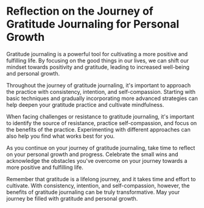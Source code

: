 Reflection on the Journey of Gratitude Journaling for Personal Growth
=================================================================================

Gratitude journaling is a powerful tool for cultivating a more positive and fulfilling life. By focusing on the good things in our lives, we can shift our mindset towards positivity and gratitude, leading to increased well-being and personal growth.

Throughout the journey of gratitude journaling, it's important to approach the practice with consistency, intention, and self-compassion. Starting with basic techniques and gradually incorporating more advanced strategies can help deepen your gratitude practice and cultivate mindfulness.

When facing challenges or resistance to gratitude journaling, it's important to identify the source of resistance, practice self-compassion, and focus on the benefits of the practice. Experimenting with different approaches can also help you find what works best for you.

As you continue on your journey of gratitude journaling, take time to reflect on your personal growth and progress. Celebrate the small wins and acknowledge the obstacles you've overcome on your journey towards a more positive and fulfilling life.

Remember that gratitude is a lifelong journey, and it takes time and effort to cultivate. With consistency, intention, and self-compassion, however, the benefits of gratitude journaling can be truly transformative. May your journey be filled with gratitude and personal growth.
